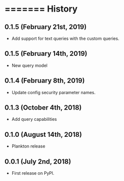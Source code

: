 =======
History
=======

0.1.5 (February 21st, 2019)
---------------------------
* Add support for text queries with the custom queries.

0.1.5 (February 14th, 2019)
---------------------------
* New query model

0.1.4 (February 8th, 2019)
------------------
* Update config security parameter names.

0.1.3 (October 4th, 2018)
------------------
* Add query capabilities

0.1.0 (August 14th, 2018)
-------------------------
* Plankton release

0.0.1 (July 2nd, 2018)
------------------
* First release on PyPI.
